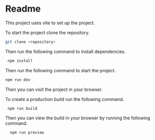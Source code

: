 # Readme

This project uses vite to set up the project.

To start the project clone the repository.

```bash
git clone <repository>
```

Then run the following command to install dependencies.

```bash
 npm install
```
  
  Then run the following command to start the project.
  
  ```bash
  npm run dev
  ```

   Then you can visit the project in your browser.

   To create a production build run the following command.

 ```bash
  npm run build
  ```

Then you can view the build in your browser by running the following command.

```bash
  npm run preview
  ```
